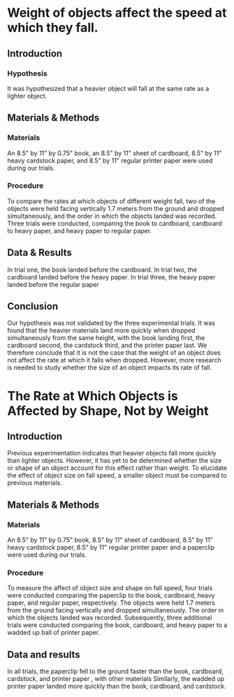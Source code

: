 # Weight of objects affect the speed at which they fall.

## Introduction 

### Hypothesis

It was hypothesized that a heavier object will fall at the same rate as a lighter object.

## Materials & Methods 

### Materials

An 8.5" by 11" by 0.75" book, an 8.5" by 11" sheet of cardboard, 8.5" by 11" heavy cardstock paper, and 8.5" by 11" regular printer paper were used during our trials.

### Procedure 

To compare the rates at which objects of different weight fall, two of the objects were held facing vertically 1.7 meters from the ground and dropped simultaneously, and the order in which the objects landed was recorded. Three trials were conducted, comparing the book to cardboard, cardboard to heavy paper, and heavy paper to regular paper.

## Data & Results

In trial one, the book landed before the cardboard. In trial two, the cardboard landed before the heavy paper. In trial three, the heavy paper landed before the regular paper

## Conclusion

Our hypothesis was not validated by the three experimental trials. It was found that the heavier materials land more quickly when dropped simultaneously from the same height, with the book landing first, the cardboard second, the cardstock third, and the printer paper last. We therefore conclude that it is not the case that the weight of an object does not affect the rate at which it falls when dropped. However, more research is needed to study whether the size of an object impacts its rate of fall.

# The Rate at Which Objects is Affected by Shape, Not by Weight

## Introduction

Previous experimentation indicates that heavier objects fall more quickly than lighter objects. However, it has yet to be determined whether the size or shape of an object account for this effect rather than weight. To elucidate the effect of object size on fall speed, a smaller object must be compared to previous materials.

## Materials & Methods

### Materials

An 8.5" by 11" by 0.75" book, 8.5" by 11" sheet of cardboard, 8.5" by 11" heavy cardstock paper, 8.5" by 11" regular printer paper and a paperclip were used during our trials.

### Procedure

To measure the affect of object size and shape on fall speed, four trials were conducted comparing the paperclip to the book, cardboard, heavy paper, and regular paper, respectively. The objects were held 1.7 meters from the ground facing vertically and dropped simultaneously. The order in which the objects landed was recorded. Subsequently, three additional trials were conducted comparing the book, cardboard, and heavy paper to a wadded up ball of printer paper. 

## Data and results 

In all trials, the paperclip fell to the ground faster than the book, cardboard, cardstock, and printer paper , with other materials Similarly, the wadded up printer paper landed more quickly than the book, cardboard, and cardstock.


